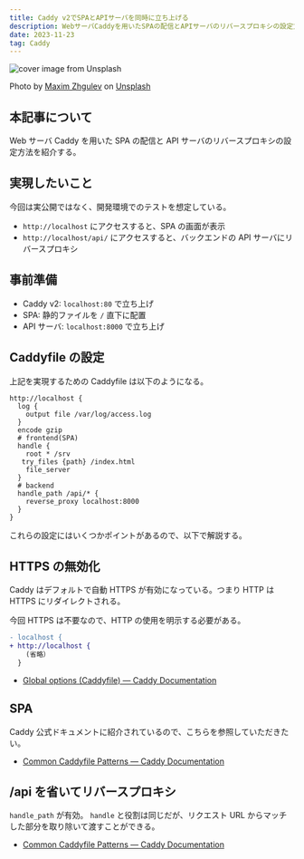 ```yaml
---
title: Caddy v2でSPAとAPIサーバを同時に立ち上げる
description: WebサーバCaddyを用いたSPAの配信とAPIサーバのリバースプロキシの設定方法を紹介する。
date: 2023-11-23
tag: Caddy
---
```


![cover image from Unsplash](/assets/blog/20231123-caddyfile-settings/cover.webp)

Photo by [Maxim Zhgulev](https://unsplash.com/photos/blue-padlock-5tmItJfHkIc) on [Unsplash](https://unsplash.com/)

## 本記事について

Web サーバ Caddy を用いた SPA の配信と API サーバのリバースプロキシの設定方法を紹介する。

## 実現したいこと

今回は実公開ではなく、開発環境でのテストを想定している。

- `http://localhost` にアクセスすると、SPA の画面が表示
- `http://localhost/api/` にアクセスすると、バックエンドの API サーバにリバースプロキシ

## 事前準備

- Caddy v2: `localhost:80` で立ち上げ
- SPA: 静的ファイルを `/` 直下に配置
- API サーバ: `localhost:8000` で立ち上げ

## Caddyfile の設定

上記を実現するための Caddyfile は以下のようになる。

```caddy
http://localhost {
  log {
    output file /var/log/access.log
  }
  encode gzip
  # frontend(SPA)
  handle {
    root * /srv
   try_files {path} /index.html
    file_server
  }
  # backend
  handle_path /api/* {
    reverse_proxy localhost:8000
  }
}
```

これらの設定にはいくつかポイントがあるので、以下で解説する。

## HTTPS の無効化

Caddy はデフォルトで自動 HTTPS が有効になっている。つまり HTTP は HTTPS にリダイレクトされる。

今回 HTTPS は不要なので、HTTP の使用を明示する必要がある。

```diff js:Caddyfile
- localhost {
+ http://localhost {
    (省略）
  }
```

- [Global options (Caddyfile) — Caddy Documentation](https://caddyserver.com/docs/caddyfile/options#tls-options)

## SPA

Caddy 公式ドキュメントに紹介されているので、こちらを参照していただきたい。

- [Common Caddyfile Patterns — Caddy Documentation](https://caddyserver.com/docs/caddyfile/patterns#single-page-apps-spas)

## /api を省いてリバースプロキシ

`handle_path` が有効。
`handle` と役割は同じだが、リクエスト URL からマッチした部分を取り除いて渡すことができる。

- [Common Caddyfile Patterns — Caddy Documentation](https://caddyserver.com/docs/caddyfile/directives/handle#similar-directives)
